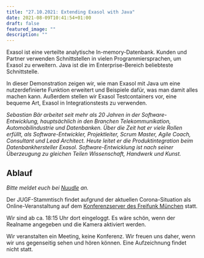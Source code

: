 ```yaml
---
title: "27.10.2021: Extending Exasol with Java"
date: 2021-08-09T10:41:54+01:00
draft: false
featured_image: ""
description: ""
---
```


Exasol ist eine verteilte analytische In-memory-Datenbank. Kunden und Partner verwenden Schnittstellen in vielen Programmiersprachen, um Exasol zu erweitern.
Java ist die im Enterprise-Bereich beliebteste Schnittstelle.

In dieser Demonstration zeigen wir, wie man Exasol mit Java um eine nutzerdefinierte Funktion erweitert und Beispiele dafür, was man damit alles machen kann. Außerdem stellen wir Exasol Testcontainers vor, eine bequeme Art, Exasol in Integrationstests zu verwenden.

*Sebastian Bär arbeitet seit mehr als 20 Jahren in der Software-Entwicklung, hauptsächlich in den Branchen Telekommunikation, Automobilindustrie und Datenbanken.
Über die Zeit hat er viele Rollen erfüllt, als Software-Entwickler, Projektleiter, Scrum Master, Agile Coach, Consultant und Lead Architect. Heute leitet er die Produktintegration beim Datenbankhersteller Exasol. Software-Entwicklung ist nach seiner Überzeugung zu gleichen Teilen Wissenschaft, Handwerk und Kunst.*

## Ablauf 

_Bitte meldet euch bei [Nuudle]() an._

Der JUGF-Stammtisch findet aufgrund der aktuellen Corona-Situation als Online-Veranstaltung auf dem [Konferenzserver des Freifunk München](https://meet.ffmuc.net/jugfmeeting) statt.

Wir sind ab ca. 18:15 Uhr dort eingeloggt. Es wäre schön, wenn der Realname angegeben und die Kamera aktiviert werden.

Wir veranstalten ein Meeting, keine Konferenz. Wir freuen uns daher, wenn wir uns gegenseitig sehen und hören können.
Eine Aufzeichnung findet nicht statt.